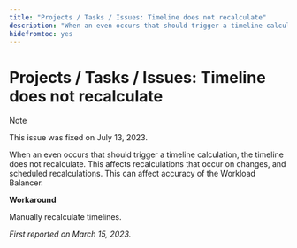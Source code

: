 ```yaml
---
title: "Projects / Tasks / Issues: Timeline does not recalculate"
description: "When an even occurs that should trigger a timeline calculation, the timeline does not recalculate. This affects recalculations that occur on changes, and scheduled recalculations. This can affect accuracy of the Workload Balancer."
hidefromtoc: yes
---
```


# Projects / Tasks / Issues: Timeline does not recalculate

>[!NOTE]
>
>This issue was fixed on July 13, 2023.

When an even occurs that should trigger a timeline calculation, the timeline does not recalculate. This affects recalculations that occur on changes, and scheduled recalculations. This can affect accuracy of the Workload Balancer.

**Workaround**

Manually recalculate timelines.

_First reported on March 15, 2023._

